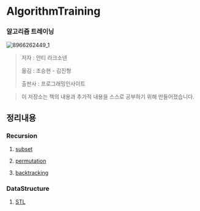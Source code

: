 # AlgorithmTraining

### 알고리즘 트레이닝

![8966262449_1](https://user-images.githubusercontent.com/55838461/73277372-6b564980-422d-11ea-8312-7ddbf154b1ef.jpg)



> 저자 : 안티 라크소넨
>
> 옮김 : 조승현 - 김진형
>
> 출판사 : 프로그래밍인사이트

> 이 저장소는 책의 내용과 추가적 내용을 스스로 공부하기 위해 만들어졌습니다.



## 정리내용

### Recursion

1. [subset](https://github.com/leeshinyook/AlgorithmTraining/blob/master/Recursion/subset.md)

2. [permutation](https://github.com/leeshinyook/AlgorithmTraining/blob/master/Recursion/permutation.md)

3. [backtracking](https://github.com/leeshinyook/AlgorithmTraining/blob/master/Recursion/BackTracking.md)

### DataStructure

1. [STL](https://github.com/leeshinyook/AlgorithmTraining/blob/master/DataStructure/STL.md)


